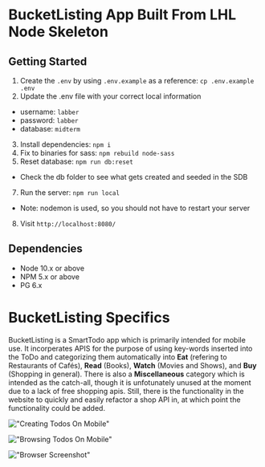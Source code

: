 BucketListing App Built From LHL Node Skeleton
=========

## Getting Started

1. Create the `.env` by using `.env.example` as a reference: `cp .env.example .env`
2. Update the .env file with your correct local information 
  - username: `labber` 
  - password: `labber` 
  - database: `midterm`
3. Install dependencies: `npm i`
4. Fix to binaries for sass: `npm rebuild node-sass`
5. Reset database: `npm run db:reset`
  - Check the db folder to see what gets created and seeded in the SDB
7. Run the server: `npm run local`
  - Note: nodemon is used, so you should not have to restart your server
8. Visit `http://localhost:8080/`

## Dependencies

- Node 10.x or above
- NPM 5.x or above
- PG 6.x

# BucketListing Specifics

BucketListing is a SmartTodo app which is primarily intended for mobile use. It incorperates APIS for the purpose of using key-words inserted into the ToDo and categorizing them automatically into **Eat** (refering to Restaurants of Cafés), **Read** (Books), **Watch** (Movies and Shows), and **Buy** (Shopping in general). There is also a **Miscellaneous** category which is intended as the catch-all, though it is unfotunately unused at the moment due to a lack of free shopping apis. Still, there is the functionality in the website to quickly and easily refactor a shop API in, at which point the functionality could be added. 

!["Creating Todos On Mobile"](https://github.com/Matduro/gitToDo/blob/master/docs/making-todos.gif)

!["Browsing Todos On Mobile"](https://github.com/Matduro/gitToDo/blob/master/docs/browsing-todos.gif)

!["Browser Screenshot"](https://github.com/Matduro/gitToDo/blob/master/docs/Screen%20Shot%202021-04-09%20at%2011.47.47%20AM.png)
